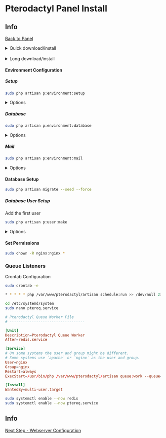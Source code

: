 # Pterodactyl Panel Install

## Info

[Back to Panel](/Pterodactyl/1%20-%20Panel)

<details>
<summary>Quick download/install</summary>
<p>

```sh
set -x ; sudo mkdir -p /var/www/pterodactyl && cd /var/www/pterodactyl && sudo curl -Lo panel.tar.gz https://github.com/pterodactyl/panel/releases/download/v1.1.1/panel.tar.gz && sudo tar -xzvf panel.tar.gz && sudo chmod -R 755 storage/* bootstrap/cache/ && sudo cp .env.example .env && sudo $(which composer) install --no-dev --optimize-autoloader && sudo php artisan key:generate --force ; set +x ; echo 'done'
```

</p>
</details>
&nbsp;

<details>
<summary>Long download/install</summary>
<p>

### Download Files

Make Dir and CD into it

```sh
sudo mkdir -p /var/www/pterodactyl
cd /var/www/pterodactyl
```

Download files

```sh
sudo curl -Lo panel.tar.gz https://github.com/pterodactyl/panel/releases/download/v1.1.1/panel.tar.gz
sudo tar -xzvf panel.tar.gz
sudo chmod -R 755 storage/* bootstrap/cache/
```

### Installation

Copy default default environment setting file, install core dependencies, and general all application encryption key

```sh
sudo cp .env.example .env
sudo $(which composer) install --no-dev --optimize-autoloader
```

Only run the command below if you are installing this Panel for the first time and do not have any Pterodactyl Panel data in the database

```sh
sudo php artisan key:generate --force
```

</p>
</details>

#### Environment Configuration

##### Setup

```sh
sudo php artisan p:environment:setup
```

<details>
<summary>Options</summary>
<p>
Note Everything in Brackets [] is default setting, press enter if you want default


```sh
Egg Author Email [unknown@unknown.com]
## For now use default (hit enter) when setting up on dedicated server type in your email

Application url [http://localhost]
## For now use default (hit enter) when setting up on dedicated server use https://simplegaming.gg/

Application timezone [America/New_York]:
## America/Phoenix

Cache Driver [Filesystem]:
## Redis

Session Driver [MySQL Database]:
## Redis

Queue Driver [MySQL Database]:
## Redis

Enable UI based settings editor (yes/no) [yes]:
## Default (hit enter)

Redis Host [localhost]:
## Default (hit enter)

Redis Password:
## Default (hit enter)

Redis Port [6379]:
## Default (hit enter)
```

</p>
</details>

##### Database

```sh
sudo php artisan p:environment:database
```

<details>
<summary>Options</summary>
<p>

Note Everything in Brackets [] is default setting, press enter if you want default


```sh
Database Host [127.0.0.1]:
## Default (hit enter)

Database Port [3306]:
Default (hit enter)

Database Name [panel]:
## default (hit enter) unless panel name was changed earlier in the configuration

Database Username [pterodactyl]:
## Default (hit enter) unless database username was changed earlier in the configuration

Database Password:
## Default is set to "somePassword" for testing purposes but should have been changed for actual install
```

</p>
</details>

##### Mail

```sh
sudo php artisan p:environment:mail
```

<details>
<summary>Options</summary>
<p>

Note Everything in Brackets [] is default setting, press enter if you want default


```sh
Which driver should be used for sending emails [SMTP Server]:
## Mail

Email address emails should originate from [no-reply@example.com]
## For now use default (hit enter)

Name that emails should appear from [Pterodactyl Panel]:
## Default (hit enter)

Encryption method to use [TLS]:
## None
```

</p>
</details>

#### Database Setup

```sh
sudo php artisan migrate --seed --force
```

##### Database User Setup

Add the first user

```sh
sudo php artisan p:user:make
```

<details>
<summary>Options</summary>
<p>

```sh
Is this user an administrator (yes/no) [no]:
yes
```

```sh
Email Address:
## Put in email address
```

```sh
Username:
## Put in username
```

```sh
First Name:
## Put in first name
```

```sh
Last Name:
## put in last name
```

```sh
Password:
## For testing we will use "Password1" when dedicated is set up we will use actual password. Enter password - Note: Must be at a minimum 8 characters, contain one capital, and one number
```

</p>
</details>

#### Set Permissions

```sh
sudo chown -R nginx:nginx *
```

### Queue Listeners

Crontab Configuration

```sh
sudo crontab -e
```

```sh
* * * * * php /var/www/pterodactyl/artisan schedule:run >> /dev/null 2>&1
```

```sh
cd /etc/systemd/system
sudo nano pteroq.service
```

```conf
# Pterodactyl Queue Worker File
# ----------------------------------

[Unit]
Description=Pterodactyl Queue Worker
After=redis.service

[Service]
# On some systems the user and group might be different.
# Some systems use `apache` or `nginx` as the user and group.
User=nginx
Group=nginx
Restart=always
ExecStart=/usr/bin/php /var/www/pterodactyl/artisan queue:work --queue=high,standard,low --sleep=3 --tries=3

[Install]
WantedBy=multi-user.target
```

```sh
sudo systemctl enable --now redis
sudo systemctl enable --now pteroq.service
```

## Info

[Next Step - Webserver Configuration](/Pterodactyl/1%20-%20Panel/4%20-%20Webserver%20Configuration.md)
